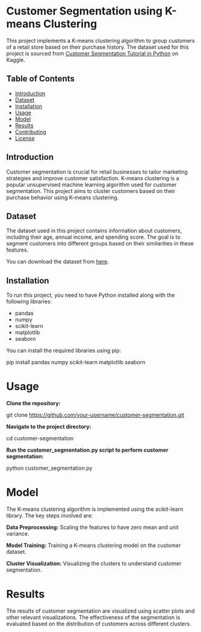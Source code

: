 # Customer Segmentation using K-means Clustering

This project implements a K-means clustering algorithm to group customers of a retail store based on their purchase history. The dataset used for this project is sourced from [Customer Segmentation Tutorial in Python](https://www.kaggle.com/datasets/vjchoudhary7/customer-segmentation-tutorial-in-python) on Kaggle.

## Table of Contents
- [Introduction](#introduction)
- [Dataset](#dataset)
- [Installation](#installation)
- [Usage](#usage)
- [Model](#model)
- [Results](#results)
- [Contributing](#contributing)
- [License](#license)

## Introduction
Customer segmentation is crucial for retail businesses to tailor marketing strategies and improve customer satisfaction. K-means clustering is a popular unsupervised machine learning algorithm used for customer segmentation. This project aims to cluster customers based on their purchase behavior using K-means clustering.

## Dataset
The dataset used in this project contains information about customers, including their age, annual income, and spending score. The goal is to segment customers into different groups based on their similarities in these features.

You can download the dataset from [here](https://www.kaggle.com/datasets/vjchoudhary7/customer-segmentation-tutorial-in-python).

## Installation
To run this project, you need to have Python installed along with the following libraries:
- pandas
- numpy
- scikit-learn
- matplotlib
- seaborn

You can install the required libraries using pip:

pip install pandas numpy scikit-learn matplotlib seaborn

<h1><b>Usage</b></h1>

**Clone the repository:**

git clone https://github.com/your-username/customer-segmentation.git

**Navigate to the project directory:**

cd customer-segmentation

**Run the customer_segmentation.py script to perform customer segmentation:**

python customer_segmentation.py

<h1><b>Model</b></h1>

The K-means clustering algorithm is implemented using the scikit-learn library. The key steps involved are:

**Data Preprocessing:** Scaling the features to have zero mean and unit variance.

**Model Training:** Training a K-means clustering model on the customer dataset.

**Cluster Visualization:** Visualizing the clusters to understand customer segmentation.

<h1><b>Results</b></h1>

The results of customer segmentation are visualized using scatter plots and other relevant visualizations. The effectiveness of the segmentation is evaluated based on the distribution of customers across different clusters.
